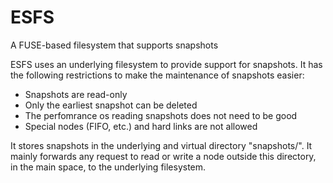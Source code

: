 ESFS
====

A FUSE-based filesystem that supports snapshots

ESFS uses an underlying filesystem to provide support for snapshots. It has the following restrictions to make the maintenance of snapshots easier:

- Snapshots are read-only
- Only the earliest snapshot can be deleted
- The perfomrance os reading snapshots does not need to be good
- Special nodes (FIFO, etc.) and hard links are not allowed

It stores snapshots in the underlying and virtual directory "snapshots/". It mainly forwards any request to read or write a node outside this directory, in the main space, to the underlying filesystem.
